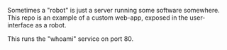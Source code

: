 Sometimes a "robot" is just a server running some software somewhere.
This repo is an example of a custom web-app, exposed in the user-interface
as a robot.

This runs the "whoami" service on port 80.